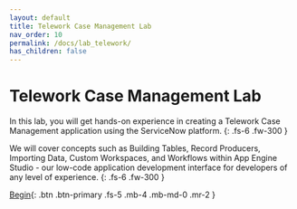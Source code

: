 ```yaml
---
layout: default
title: Telework Case Management Lab
nav_order: 10
permalink: /docs/lab_telework/
has_children: false
---
```


# Telework Case Management Lab

In this lab, you will get hands-on experience in creating a Telework Case Management application using the ServiceNow platform. 
{: .fs-6 .fw-300 }

We will cover concepts such as Building Tables, Record Producers, Importing Data, Custom Workspaces, and Workflows within App Engine Studio - our low-code application development interface for developers of any level of experience.
{: .fs-6 .fw-300 }


[Begin][TeleworkLabExternalLink]{: .btn .btn-primary .fs-5 .mb-4 .mb-md-0 .mr-2 }

[TeleworkLabExternalLink]: https://low-code.guide/docs/Telework/Introduction/